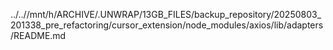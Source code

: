 ../..//mnt/h/ARCHIVE/.UNWRAP/13GB_FILES/backup_repository/20250803_201338_pre_refactoring/cursor_extension/node_modules/axios/lib/adapters/README.md